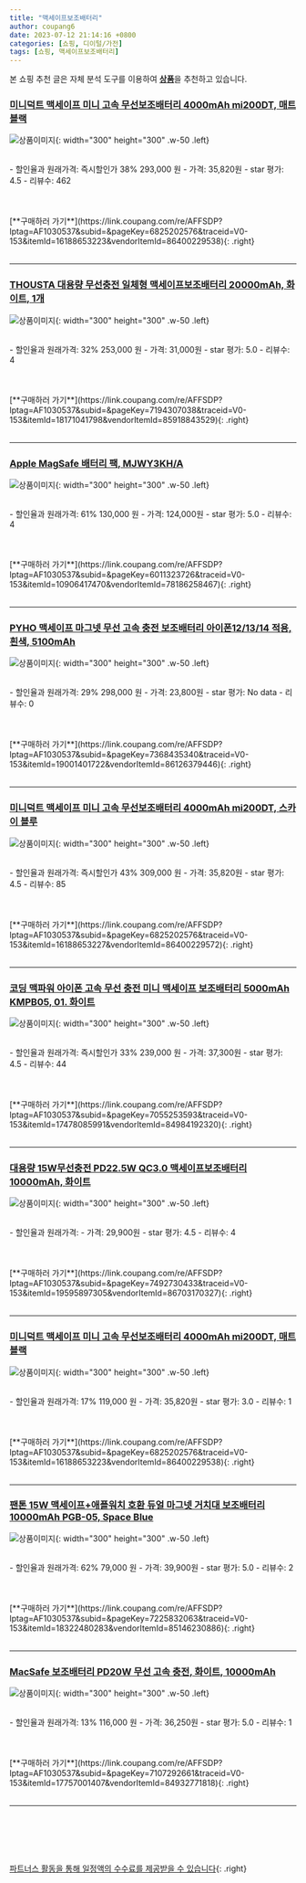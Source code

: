 ```yaml
---
title: "맥세이프보조배터리"
author: coupang6
date: 2023-07-12 21:14:16 +0800
categories: [쇼핑, 디이털/가전]
tags: [쇼핑, 맥세이프보조배터리]
---
```


본 쇼핑 추천 글은 자체 분석 도구를 이용하여 [**상품**](https://link.coupang.com/a/bao1ui)을 추천하고 있습니다.

### [미니덕트 맥세이프 미니 고속 무선보조배터리 4000mAh mi200DT, 매트 블랙](https://link.coupang.com/re/AFFSDP?lptag=AF1030537&subid=&pageKey=6825202576&traceid=V0-153&itemId=16188653223&vendorItemId=86400229538)

![상품이미지](https://thumbnail7.coupangcdn.com/thumbnails/remote/230x230ex/image/vendor_inventory/5135/1f9152b514e1b1d393b8d10707a6cc83050075d039e44a7b372b4f54baf2.jpg){: width="300" height="300" .w-50 .left}


<br>
- 할인율과 원래가격: 즉시할인가 38%  293,000   원
- 가격: 35,820원
- star 평가: 4.5
- 리뷰수: 462
<br>
<br>
<br>
<br>
[**구매하러 가기**](https://link.coupang.com/re/AFFSDP?lptag=AF1030537&subid=&pageKey=6825202576&traceid=V0-153&itemId=16188653223&vendorItemId=86400229538){: .right}
<br>
<br>

---

### [THOUSTA 대용량 무선충전 일체형 맥세이프보조배터리 20000mAh, 화이트, 1개](https://link.coupang.com/re/AFFSDP?lptag=AF1030537&subid=&pageKey=7194307038&traceid=V0-153&itemId=18171041798&vendorItemId=85918843529)

![상품이미지](https://thumbnail7.coupangcdn.com/thumbnails/remote/230x230ex/image/vendor_inventory/5658/e124ef45b1734a96af1a8bb42a13c01ff81d2d70facc7c68a7268e94d754.jpg){: width="300" height="300" .w-50 .left}


<br>
- 할인율과 원래가격: 32%  253,000   원
- 가격: 31,000원
- star 평가: 5.0
- 리뷰수: 4
<br>
<br>
<br>
<br>
[**구매하러 가기**](https://link.coupang.com/re/AFFSDP?lptag=AF1030537&subid=&pageKey=7194307038&traceid=V0-153&itemId=18171041798&vendorItemId=85918843529){: .right}
<br>
<br>

---

### [Apple MagSafe 배터리 팩, MJWY3KH/A](https://link.coupang.com/re/AFFSDP?lptag=AF1030537&subid=&pageKey=6011323726&traceid=V0-153&itemId=10906417470&vendorItemId=78186258467)

![상품이미지](https://thumbnail7.coupangcdn.com/thumbnails/remote/230x230ex/image/retail/images/2021/08/12/11/1/63a41c86-886e-47ff-8772-dafc1a3530ca.jpeg){: width="300" height="300" .w-50 .left}


<br>
- 할인율과 원래가격: 61%  130,000   원
- 가격: 124,000원
- star 평가: 5.0
- 리뷰수: 4
<br>
<br>
<br>
<br>
[**구매하러 가기**](https://link.coupang.com/re/AFFSDP?lptag=AF1030537&subid=&pageKey=6011323726&traceid=V0-153&itemId=10906417470&vendorItemId=78186258467){: .right}
<br>
<br>

---

### [PYHO 맥세이프 마그넷 무선 고속 충전 보조배터리 아이폰12/13/14 적용, 흰색, 5100mAh](https://link.coupang.com/re/AFFSDP?lptag=AF1030537&subid=&pageKey=7368435340&traceid=V0-153&itemId=19001401722&vendorItemId=86126379446)

![상품이미지](https://thumbnail10.coupangcdn.com/thumbnails/remote/230x230ex/image/vendor_inventory/07c7/e6bac8bbec97df19d85186805b5910e15d9a494b8ce8ac31875de88e080c.jpg){: width="300" height="300" .w-50 .left}


<br>
- 할인율과 원래가격: 29%  298,000   원
- 가격: 23,800원
- star 평가: No data
- 리뷰수: 0
<br>
<br>
<br>
<br>
[**구매하러 가기**](https://link.coupang.com/re/AFFSDP?lptag=AF1030537&subid=&pageKey=7368435340&traceid=V0-153&itemId=19001401722&vendorItemId=86126379446){: .right}
<br>
<br>

---

### [미니덕트 맥세이프 미니 고속 무선보조배터리 4000mAh mi200DT, 스카이 블루](https://link.coupang.com/re/AFFSDP?lptag=AF1030537&subid=&pageKey=6825202576&traceid=V0-153&itemId=16188653227&vendorItemId=86400229572)

![상품이미지](https://thumbnail8.coupangcdn.com/thumbnails/remote/230x230ex/image/vendor_inventory/e738/cc2e15ec6567b94ab0b6d33c24f7641e05595d21d61b318189a33199be2f.png){: width="300" height="300" .w-50 .left}


<br>
- 할인율과 원래가격: 즉시할인가 43%  309,000   원
- 가격: 35,820원
- star 평가: 4.5
- 리뷰수: 85
<br>
<br>
<br>
<br>
[**구매하러 가기**](https://link.coupang.com/re/AFFSDP?lptag=AF1030537&subid=&pageKey=6825202576&traceid=V0-153&itemId=16188653227&vendorItemId=86400229572){: .right}
<br>
<br>

---

### [코딩 맥파워 아이폰 고속 무선 충전 미니 맥세이프 보조배터리 5000mAh KMPB05, 01. 화이트](https://link.coupang.com/re/AFFSDP?lptag=AF1030537&subid=&pageKey=7055253593&traceid=V0-153&itemId=17478085991&vendorItemId=84984192320)

![상품이미지](https://thumbnail9.coupangcdn.com/thumbnails/remote/230x230ex/image/vendor_inventory/522e/7afa72d9eebe872092ef1f6ed9da8b34eb32b564f1a39558d9d0f985ad11.jpg){: width="300" height="300" .w-50 .left}


<br>
- 할인율과 원래가격: 즉시할인가 33%  239,000   원
- 가격: 37,300원
- star 평가: 4.5
- 리뷰수: 44
<br>
<br>
<br>
<br>
[**구매하러 가기**](https://link.coupang.com/re/AFFSDP?lptag=AF1030537&subid=&pageKey=7055253593&traceid=V0-153&itemId=17478085991&vendorItemId=84984192320){: .right}
<br>
<br>

---

### [대용량 15W무선충전 PD22.5W QC3.0 맥세이프보조배터리 10000mAh, 화이트](https://link.coupang.com/re/AFFSDP?lptag=AF1030537&subid=&pageKey=7492730433&traceid=V0-153&itemId=19595897305&vendorItemId=86703170327)

![상품이미지](https://thumbnail7.coupangcdn.com/thumbnails/remote/230x230ex/image/vendor_inventory/d945/b0ef301d7e62f0286434bf3f88a2086243d3a0963e1586fb8476b94f196b.jpg){: width="300" height="300" .w-50 .left}


<br>
- 할인율과 원래가격: 
- 가격: 29,900원
- star 평가: 4.5
- 리뷰수: 4
<br>
<br>
<br>
<br>
[**구매하러 가기**](https://link.coupang.com/re/AFFSDP?lptag=AF1030537&subid=&pageKey=7492730433&traceid=V0-153&itemId=19595897305&vendorItemId=86703170327){: .right}
<br>
<br>

---

### [미니덕트 맥세이프 미니 고속 무선보조배터리 4000mAh mi200DT, 매트 블랙](https://link.coupang.com/re/AFFSDP?lptag=AF1030537&subid=&pageKey=6825202576&traceid=V0-153&itemId=16188653223&vendorItemId=86400229538)

![상품이미지](https://thumbnail7.coupangcdn.com/thumbnails/remote/230x230ex/image/vendor_inventory/5135/1f9152b514e1b1d393b8d10707a6cc83050075d039e44a7b372b4f54baf2.jpg){: width="300" height="300" .w-50 .left}


<br>
- 할인율과 원래가격: 17%  119,000   원
- 가격: 35,820원
- star 평가: 3.0
- 리뷰수: 1
<br>
<br>
<br>
<br>
[**구매하러 가기**](https://link.coupang.com/re/AFFSDP?lptag=AF1030537&subid=&pageKey=6825202576&traceid=V0-153&itemId=16188653223&vendorItemId=86400229538){: .right}
<br>
<br>

---

### [팬톤 15W 맥세이프+애플워치 호환 듀얼 마그넷 거치대 보조배터리 10000mAh PGB-05, Space Blue](https://link.coupang.com/re/AFFSDP?lptag=AF1030537&subid=&pageKey=7225832063&traceid=V0-153&itemId=18322480283&vendorItemId=85146230886)

![상품이미지](https://thumbnail7.coupangcdn.com/thumbnails/remote/230x230ex/image/vendor_inventory/1e5f/01cc0e100b6623c9b59e434a931d95a2d258b305785d7c6616178f173f9a.jpg){: width="300" height="300" .w-50 .left}


<br>
- 할인율과 원래가격: 62%  79,000   원
- 가격: 39,900원
- star 평가: 5.0
- 리뷰수: 2
<br>
<br>
<br>
<br>
[**구매하러 가기**](https://link.coupang.com/re/AFFSDP?lptag=AF1030537&subid=&pageKey=7225832063&traceid=V0-153&itemId=18322480283&vendorItemId=85146230886){: .right}
<br>
<br>

---

### [MacSafe 보조배터리 PD20W 무선 고속 충전, 화이트, 10000mAh](https://link.coupang.com/re/AFFSDP?lptag=AF1030537&subid=&pageKey=7107292661&traceid=V0-153&itemId=17757001407&vendorItemId=84932771818)

![상품이미지](https://thumbnail7.coupangcdn.com/thumbnails/remote/230x230ex/image/vendor_inventory/451b/13bb87f6273302679b0d26ee1cf28abc05e7f305f5e9138ec543ef8eb58f.jpg){: width="300" height="300" .w-50 .left}


<br>
- 할인율과 원래가격: 13%  116,000   원
- 가격: 36,250원
- star 평가: 5.0
- 리뷰수: 1
<br>
<br>
<br>
<br>
[**구매하러 가기**](https://link.coupang.com/re/AFFSDP?lptag=AF1030537&subid=&pageKey=7107292661&traceid=V0-153&itemId=17757001407&vendorItemId=84932771818){: .right}
<br>
<br>

---
<br><br><br><br><br> [파트너스 활동을 통해 일정액의 수수료를 제공받을 수 있습니다](https://link.coupang.com/a/bao1ui){: .right}